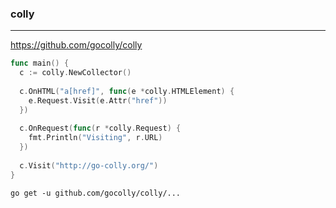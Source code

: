 ### colly
---
https://github.com/gocolly/colly

```go
func main() {
  c := colly.NewCollector()
  
  c.OnHTML("a[href]", func(e *colly.HTMLElement) {
    e.Request.Visit(e.Attr("href"))
  })
  
  c.OnRequest(func(r *colly.Request) {
    fmt.Println("Visiting", r.URL)
  })
  
  c.Visit("http://go-colly.org/")
}
```

```
go get -u github.com/gocolly/colly/...
```

```
```


